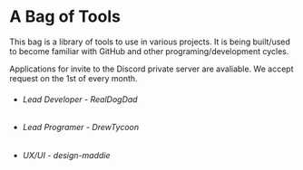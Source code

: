 # A Bag of Tools

This bag is a library of tools to use in various projects.
It is being built/used to become familiar with GitHub and other programing/development cycles. 


Applications for invite to the Discord private server are avaliable. We accept request on the 1st of every month.

- ###### Lead Developer - RealDogDad
- ###### Lead Programer - DrewTycoon
- ###### UX/UI - design-maddie
